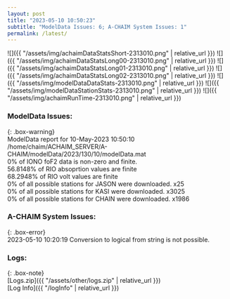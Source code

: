 ```yaml
---
layout: post
title: "2023-05-10 10:50:23"
subtitle: "ModelData Issues: 6; A-CHAIM System Issues: 1"
permalink: /latest/
---
```


![]({{ "/assets/img/achaimDataStatsShort-2313010.png" | relative_url }})
![]({{ "/assets/img/achaimDataStatsLong00-2313010.png" | relative_url }})
![]({{ "/assets/img/achaimDataStatsLong01-2313010.png" | relative_url }})
![]({{ "/assets/img/achaimDataStatsLong02-2313010.png" | relative_url }})
![]({{ "/assets/img/modelDataDataStats-2313010.png" | relative_url }})
![]({{ "/assets/img/modelDataStationStats-2313010.png" | relative_url }})
![]({{ "/assets/img/achaimRunTime-2313010.png" | relative_url }})


### ModelData Issues:  
  
{: .box-warning}  
 ModelData report for 10-May-2023 10:50:10   
 /home/chaim/ACHAIM_SERVER/A-CHAIM/modelData/2023/130/10/modelData.mat   
 0% of IONO foF2 data is non-zero and finite.   
 56.8148% of RIO absoprtion values are finite   
 68.2948% of RIO volt values are finite   
 0% of all possible stations for JASON were downloaded. x25   
 0% of all possible stations for KASI were downloaded. x3025   
 0% of all possible stations for CHAIN were downloaded. x1986   
  
### A-CHAIM System Issues:  
  
{: .box-error}  
2023-05-10 10:20:19 Conversion to logical from string is not possible.  

### Logs:  
  
{: .box-note}  
[Logs.zip]({{ "/assets/other/logs.zip" | relative_url }})  
[Log Info]({{ "/logInfo" | relative_url }})  
